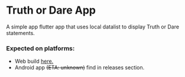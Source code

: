 # Truth or Dare App

A simple app flutter app that uses local datalist to display Truth or Dare statements.

### Expected on platforms:
* Web  build [here.](https://abhi-survase.github.io/TruthorDareApp/)
* Android app ~~(ETA: unknown)~~ find in releases section.
